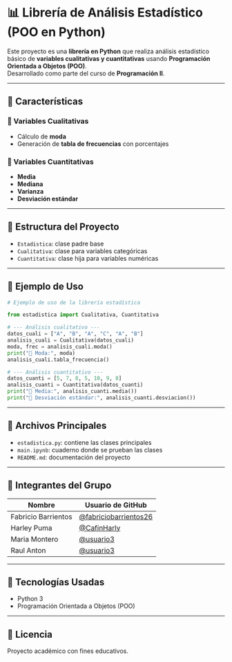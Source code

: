 # 📊 Librería de Análisis Estadístico (POO en Python)

Este proyecto es una **librería en Python** que realiza análisis estadístico básico de **variables cualitativas y cuantitativas** usando **Programación Orientada a Objetos (POO)**.  
Desarrollado como parte del curso de **Programación II**.

---

## 🚀 Características

### 🔸 Variables Cualitativas
- Cálculo de **moda**
- Generación de **tabla de frecuencias** con porcentajes

### 🔸 Variables Cuantitativas
- **Media**
- **Mediana**
- **Varianza**
- **Desviación estándar**

---

## 🧱 Estructura del Proyecto

- `Estadistica`: clase padre base
- `Cualitativa`: clase para variables categóricas
- `Cuantitativa`: clase hija para variables numéricas

---

## 🧠 Ejemplo de Uso

```python
# Ejemplo de uso de la librería estadística

from estadistica import Cualitativa, Cuantitativa

# --- Análisis cualitativo ---
datos_cuali = ["A", "B", "A", "C", "A", "B"]
analisis_cuali = Cualitativa(datos_cuali)
moda, frec = analisis_cuali.moda()
print("📍 Moda:", moda)
analisis_cuali.tabla_frecuencia()

# --- Análisis cuantitativo ---
datos_cuanti = [5, 7, 8, 5, 10, 9, 8]
analisis_cuanti = Cuantitativa(datos_cuanti)
print("📏 Media:", analisis_cuanti.media())
print("📐 Desviación estándar:", analisis_cuanti.desviacion())
```

---

## 📂 Archivos Principales

- `estadistica.py`: contiene las clases principales  
- `main.ipynb`: cuaderno donde se prueban las clases  
- `README.md`: documentación del proyecto  

---

## 👥 Integrantes del Grupo

| Nombre | Usuario de GitHub |
|--------|--------------------|
| Fabricio Barrientos | [@fabriciobarrientos26](https://github.com/fabriciobarrientos26) |
| Harley Puma | [@CafinHarly](https://github.com/CafinHarly) |
| Maria Montero | [@usuario3](https://github.com/RaulAM22) |
| Raul Anton | [@usuario3](https://github.com/usuario3) |

---

## 🧰 Tecnologías Usadas
- Python 3
- Programación Orientada a Objetos (POO)

---

## 📄 Licencia
Proyecto académico con fines educativos.
